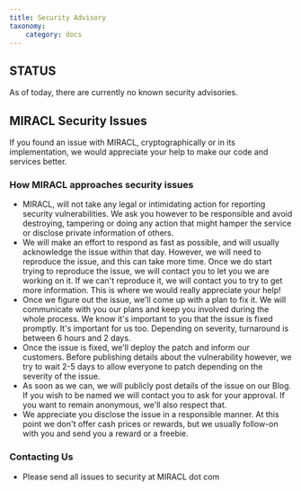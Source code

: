 ```yaml
---
title: Security Advisory
taxonomy:
    category: docs
---
```


STATUS
------

As of today, there are currently no known security advisories.

MIRACL Security Issues
----------------------

If you found an issue with MIRACL, cryptographically or in its implementation, we would appreciate your help to make our code and services better.

### How MIRACL approaches security issues

-   MIRACL, will not take any legal or intimidating action for reporting security vulnerabilities. We ask you however to be responsible and avoid destroying, tampering or doing any action that might hamper the service or disclose private information of others.
-   We will make an effort to respond as fast as possible, and will usually acknowledge the issue within that day. However, we will need to reproduce the issue, and this can take more time. Once we do start trying to reproduce the issue, we will contact you to let you we are working on it. If we can't reproduce it, we will contact you to try to get more information. This is where we would really appreciate your help!
-   Once we figure out the issue, we'll come up with a plan to fix it. We will communicate with you our plans and keep you involved during the whole process. We know it's important to you that the issue is fixed promptly. It's important for us too. Depending on severity, turnaround is between 6 hours and 2 days.
-   Once the issue is fixed, we'll deploy the patch and inform our customers. Before publishing details about the vulnerability however, we try to wait 2-5 days to allow everyone to patch depending on the severity of the issue.
-   As soon as we can, we will publicly post details of the issue on our Blog. If you wish to be named we will contact you to ask for your approval. If you want to remain anonymous, we'll also respect that.
-   We appreciate you disclose the issue in a responsible manner. At this point we don't offer cash prices or rewards, but we usually follow-on with you and send you a reward or a freebie.

### Contacting Us

-   Please send all issues to <script type="text/javascript">
    <!--
    h='&#x4d;&#x49;&#82;&#x41;&#x43;&#76;&#46;&#x63;&#x6f;&#x6d;';a='&#64;';n='&#x73;&#x65;&#x63;&#x75;&#114;&#x69;&#116;&#x79;';e=n+a+h;
    document.write('<a h'+'ref'+'="ma'+'ilto'+':'+e+'" clas'+'s="em' + 'ail">'+e+'<\/'+'a'+'>');
    // -->
    </script><noscript>&#x73;&#x65;&#x63;&#x75;&#114;&#x69;&#116;&#x79;&#32;&#x61;&#116;&#32;&#x4d;&#x49;&#82;&#x41;&#x43;&#76;&#32;&#100;&#x6f;&#116;&#32;&#x63;&#x6f;&#x6d;</noscript>

